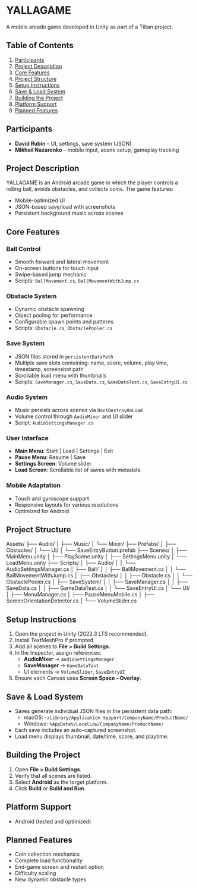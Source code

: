 # YALLAGAME

A mobile arcade game developed in Unity as part of a Tiltan project.

## Table of Contents

1. [Participants](#participants)  
2. [Project Description](#project-description)  
3. [Core Features](#core-features)  
4. [Project Structure](#project-structure)  
5. [Setup Instructions](#setup-instructions)  
6. [Save & Load System](#save--load-system)  
7. [Building the Project](#building-the-project)  
8. [Platform Support](#platform-support)  
9. [Planned Features](#planned-features)  

## Participants

- **David Rubin** – UI, settings, save system (JSON)  
- **Mikhail Nazarenko** – mobile input, scene setup, gameplay tracking  

## Project Description

YALLAGAME is an Android arcade game in which the player controls a rolling ball, avoids obstacles, and collects coins. The game features:
- Mobile-optimized UI  
- JSON-based save/load with screenshots  
- Persistent background music across scenes  

## Core Features

### Ball Control
- Smooth forward and lateral movement  
- On-screen buttons for touch input  
- Swipe-based jump mechanic  
- Scripts: `BallMovement.cs`, `BallMovementWithJump.cs`  

### Obstacle System
- Dynamic obstacle spawning  
- Object pooling for performance  
- Configurable spawn points and patterns  
- Scripts: `Obstacle.cs`, `ObstaclePooler.cs`  

### Save System
- JSON files stored in `persistentDataPath`  
- Multiple save slots containing: name, score, volume, play time, timestamp, screenshot path  
- Scrollable load menu with thumbnails  
- Scripts: `SaveManager.cs`, `SaveData.cs`, `GameDataTest.cs`, `SaveEntryUI.cs`  

### Audio System
- Music persists across scenes via `DontDestroyOnLoad`  
- Volume control through `AudioMixer` and UI slider  
- Script: `AudioSettingsManager.cs`  

### User Interface
- **Main Menu**: Start | Load | Settings | Exit  
- **Pause Menu**: Resume | Save  
- **Settings Screen**: Volume slider  
- **Load Screen**: Scrollable list of saves with metadata  

### Mobile Adaptation
- Touch and gyroscope support  
- Responsive layouts for various resolutions  
- Optimized for Android  

## Project Structure

Assets/ ├── Audio/ │ ├── Music/ │ └── Mixer/ ├── Prefabs/ │ ├── Obstacles/ │ └── UI/ │ └── SaveEntryButton.prefab  ├── Scenes/ │ ├── MainMenu.unity  │ ├── PlayScene.unity  │ ├── SettingsMenu.unity  │ └── LoadMenu.unity  ├── Scripts/ │ ├── Audio/ │ │ └── AudioSettingsManager.cs  │ ├── Ball/ │ │ ├── BallMovement.cs  │ │ └── BallMovementWithJump.cs  │ ├── Obstacles/ │ │ ├── Obstacle.cs  │ │ └── ObstaclePooler.cs  │ ├── SaveSystem/ │ │ ├── SaveManager.cs  │ │ ├── SaveData.cs  │ │ ├── GameDataTest.cs  │ │ └── SaveEntryUI.cs  │ └── UI/ │ ├── MenuManager.cs  │ ├── PauseMenuMobile.cs  │ ├── ScreenOrientationDetector.cs  │ └── VolumeSlider.cs

## Setup Instructions

1. Open the project in Unity (2022.3 LTS recommended).  
2. Install TextMeshPro if prompted.  
3. Add all scenes to **File > Build Settings**.  
4. In the Inspector, assign references:  
   - **AudioMixer** → `AudioSettingsManager`  
   - **SaveManager** → `GameDataTest`  
   - UI elements → `VolumeSlider`, `SaveEntryUI`  
5. Ensure each Canvas uses **Screen Space – Overlay**.

## Save & Load System

- Saves generate individual JSON files in the persistent data path:  
  - macOS: `~/Library/Application Support/CompanyName/ProductName/`  
  - Windows: `%AppData%/LocalLow/CompanyName/ProductName/`  
- Each save includes an auto-captured screenshot.  
- Load menu displays thumbnail, date/time, score, and playtime.

## Building the Project

1. Open **File > Build Settings**.  
2. Verify that all scenes are listed.  
3. Select **Android** as the target platform.  
4. Click **Build** or **Build and Run**.

## Platform Support

- Android (tested and optimized)

## Planned Features

- Coin collection mechanics  
- Complete load functionality  
- End-game screen and restart option  
- Difficulty scaling  
- New dynamic obstacle types  
